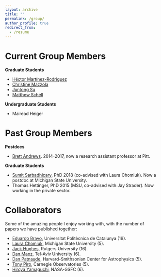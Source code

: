 ```yaml
---
layout: archive
title: ""
permalink: /group/
author_profile: true
redirect_from:
  - /resume
---
```


Current Group Members
====

**Graduate Students**

* [Héctor Martínez-Rodríguez](https://github.com/hector-mr)
* [Christine Mazzola](https://www.physicsandastronomy.pitt.edu/people/christine-mazzola)
* [Juntong Su](https://www.physicsandastronomy.pitt.edu/people/juntong-su)
* [Matthew Schell](https://www.physicsandastronomy.pitt.edu/people/matthew-schell-0)

**Undergraduate Students**

* Mairead Heiger

Past Group Members
====

**Postdocs**

* [Brett Andrews](http://www.pitt.edu/~andrewsb/). 2014-2017, now a research assistant professor at Pitt. 

**Graduate Students**

* [Sumit Sarbadhicary](https://sks67.github.io/), PhD 2018 (co-advised with Laura Chomiuk). Now a postdoc at Michigan State University.
* Thomas Hettinger, PhD 2015 (MSU, co-advised with Jay Strader). Now working in the private sector.

Collaborators
====

Some of the amazing people I enjoy working with, with the number of papers we have published together:

* [Eduardo Bravo](http://directori.upc.edu/directori/dadesPersona.jsp?id=1000322), Universitat Politècnica de Catalunya (19).
* [Laura Chomiuk](https://web.pa.msu.edu/people/chomiuk/index.html), Michigan State University (5).
* [Jack Hughes](http://www.physics.rutgers.edu/~jackph/), Rutgers University (16).
* [Dan Maoz](http://www.astro.tau.ac.il/~dani/), Tel-Aviv University (6).
* [Dan Patnaude](http://hea-www.harvard.edu/~patnaude/), Harvard-Smithsonian Center for Astrophysics (5).
* [Tony Piro](http://users.obs.carnegiescience.edu/piro/), Carnegie Observatories (5).
* [Hiroya Yamaguchi](https://asd.gsfc.nasa.gov/Hiroya.Yamaguchi/), NASA-GSFC (6).
